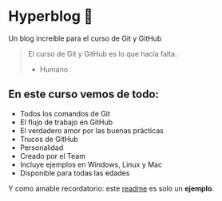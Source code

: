 # Hyperblog 💚
Un blog increíble para el curso de Git y GitHub

> El curso de Git y GitHub es lo que hacía falta.
> - Humano

## En este curso vemos de todo:
* Todos los comandos de Git
* El flujo de trabajo en GitHub
* El verdadero amor por las buenas prácticas
* Trucos de GitHub
* Personalidad
* Creado por el Team
* Incluye ejemplos en Windows, Linux y Mac
* Disponible para todas las edades



Y como amable recordatorio: este [readme](google.com) es solo un **ejemplo**.
